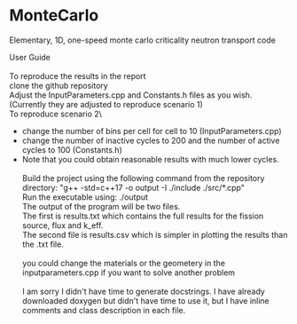 # MonteCarlo
Elementary, 1D, one-speed monte carlo criticality neutron transport code

User Guide\
\
To reproduce the results in the report\
clone the github repository\
Adjust the InputParameters.cpp and Constants.h files as you wish. (Currently they are adjusted to reproduce scenario 1)\
To reproduce scenario 2\ 
- change the number of bins per cell for cell to 10 (InputParameters.cpp)
- change the number of inactive cycles to 200 and the number of active cycles to 100 (Constants.h)
- Note that you could obtain reasonable results with much lower cycles.\
\
Build the project using the following command from the repository directory: "g++ -std=c++17 -o output -I ./include ./src/*.cpp"\
Run the executable using: ./output\
The output of the program will be two files. \
The first is results.txt which contains the full results for the fission source, flux and k_eff.\
The second file is results.csv which is simpler in plotting the results than the .txt file.\
\
you could change the materials or the geometery in the inputparameters.cpp if you want to solve another problem\
\
I am sorry I didn't have time to generate docstrings. I have already downloaded doxygen but didn't have time to use it, but I have inline comments and class description in each file. 


